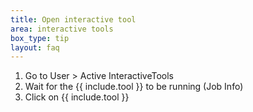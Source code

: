 ```yaml
---
title: Open interactive tool
area: interactive tools
box_type: tip
layout: faq
---
```


1. Go to User > Active InteractiveTools
2. Wait for the {{ include.tool }} to be running (Job Info)
3. Click on {{ include.tool }}

